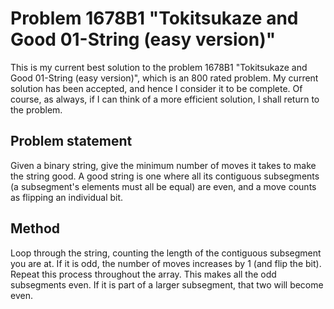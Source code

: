 # Problem 1678B1 "Tokitsukaze and Good 01-String (easy version)"
This is my current best solution to the problem 1678B1 "Tokitsukaze and Good 01-String (easy version)", which is an 800 rated problem. My current solution has been accepted, and hence I consider it to be complete. Of course, as always, if I can think of a more efficient solution, I shall return to the problem. 

## Problem statement
Given a binary string, give the minimum number of moves it takes to make the string good. A good string is one where all its contiguous subsegments (a subsegment's elements must all be equal) are even, and a move counts as flipping an individual bit.

## Method
Loop through the string, counting the length of the contiguous subsegment you are at. If it is odd, the number of moves increases by 1 (and flip the bit). Repeat this process throughout the array. This makes all the odd subsegments even. If it is part of a larger subsegment, that two will become even.